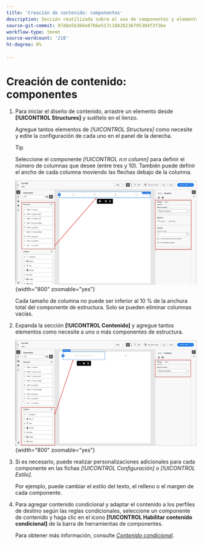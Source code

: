 ```yaml
---
title: 'Creación de contenido: componentes'
description: Sección reutilizada sobre el uso de componentes y elementos de contenido para la creación de contenido
source-git-commit: 97d8e5b366e8786e517c18828236f95304f3f3be
workflow-type: tm+mt
source-wordcount: '218'
ht-degree: 0%

---
```


# Creación de contenido: componentes

1. Para iniciar el diseño de contenido, arrastre un elemento desde **[!UICONTROL Structures]** y suéltelo en el lienzo.

   Agregue tantos elementos de _[!UICONTROL Structures]_ como necesite y edite la configuración de cada uno en el panel de la derecha.

   >[!TIP]
   >
   >Seleccione el componente _[!UICONTROL n:n column]_ para definir el número de columnas que desee (entre tres y 10). También puede definir el ancho de cada columna moviendo las flechas debajo de la columna.

   ![Arrastre una estructura al lienzo y ajuste la configuración](../assets/content-design-shared/content-design-add-structure.png){width="800" zoomable="yes"}

   Cada tamaño de columna no puede ser inferior al 10 % de la anchura total del componente de estructura. Solo se pueden eliminar columnas vacías.

1. Expanda la sección **[!UICONTROL Contenido]** y agregue tantos elementos como necesite a uno o más componentes de estructura.

   ![Arrastre un elemento de contenido al lienzo y ajuste la configuración](../assets/content-design-shared/content-design-add-content.png){width="800" zoomable="yes"}
   <!--
   reference to the contents elements when we have a completed reference for each.--->

1. Si es necesario, puede realizar personalizaciones adicionales para cada componente en las fichas _[!UICONTROL Configuración]_ o _[!UICONTROL Estilo]_.

   Por ejemplo, puede cambiar el estilo del texto, el relleno o el margen de cada componente.

1. Para agregar contenido condicional y adaptar el contenido a los perfiles de destino según las reglas condicionales, seleccione un componente de contenido y haga clic en el icono **[!UICONTROL Habilitar contenido condicional]** de la barra de herramientas de componentes.

   Para obtener más información, consulte [_Contenido condicional_](../user/content/conditional-content.md).
